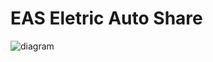 # EAS Eletric Auto Share

![diagram](https://www.plantuml.com/plantuml/svg/0/TLFBRjim4BmRy3-mFZb0OrrooYcgOhG1x4I8OnWz6MjgAxEbH9LQoad-fkWXfto5VwmKvUX1k2TfPuSprCxgfYJGP38v7dqIEPScGROdAihh8D1mcAM2zcPdIjHSvOGvpRZA0aYqWBoIfZ11T7KPIyXflLm44WXBij0sgjdFD2kSz7Yq2By_h9-scxkdRzl5_Ely_dPwKUCnwbBbKow5rSRFR18rRnFxkixO2MU_3R84I_m93AH9GJDbB50fMQ5c9cCL7j-vaMesiRAhbv8mcnO7i2hn9gp5MAzH2cUr4erFlmM5i4WOtx57-oL-bmE1LAaA7Ii2ElwfovhMzuKKCdlj4ot-A8UqxVoPfZj55loYd9Dzi4InyDLez7Yjv0fr9JZwiakR3zYp5bJUqMYvwWxPegPlSFT3geF715C7B3XmwFc47-ZnxVZNcRaBil3MEuuP2Ba4_Gj9v6adCB-i6wpjkFjQXEz5LapS5en7ZoYx9MY2SuCVuAVSseRZDOcrMCFnG5SEmnlslCWwXm5-9eMMsHzpjysToxdPdk7zPuXdc6vrF7myki4yEVro_m00)

